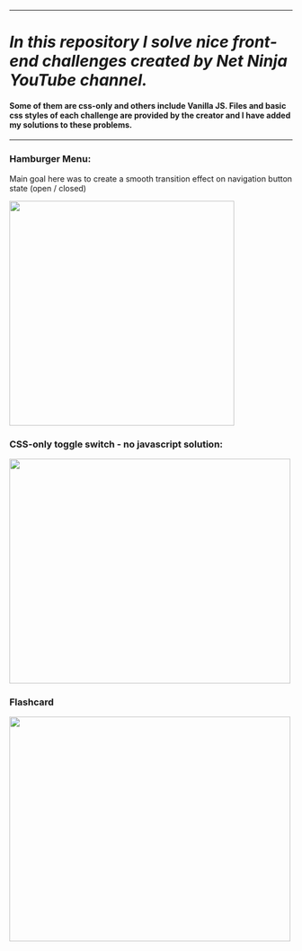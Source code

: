 
--- 
# *In this repository I solve nice front-end challenges created by Net Ninja YouTube channel.*

#### Some of them are css-only and others include Vanilla JS. Files and basic css styles of each challenge are provided by the creator and I have added my solutions to these problems. 
---

### Hamburger Menu: 

Main goal here was to create a smooth transition effect on navigation button state (open / closed)

<img src='https://github.com/user-attachments/assets/69f11d77-7c52-4196-9ab5-febfd701d4a4' width="400" height="400"/>

### CSS-only toggle switch - no javascript solution:

<img src='https://github.com/user-attachments/assets/99088b34-b891-4e6f-a3eb-b90e5fe1324d' width="500" height="400"/>

### Flashcard

<img src='https://github.com/user-attachments/assets/25862d2e-3d74-412e-93d7-fa053e2f176b' width='500' height='400'/>

